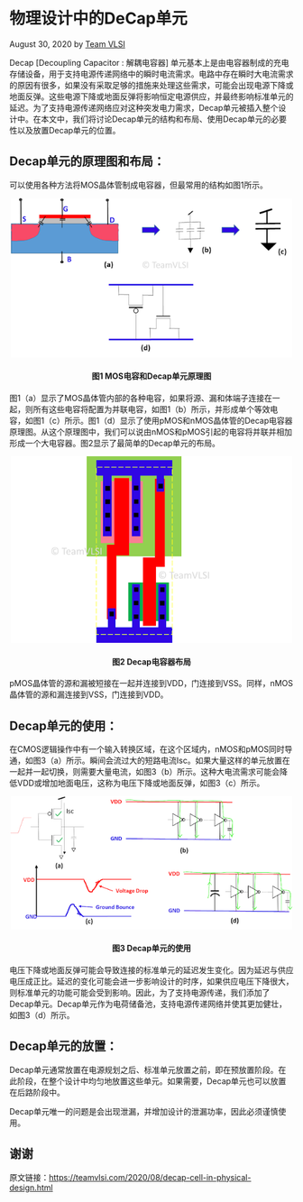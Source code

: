 # 物理设计中的DeCap单元

August 30, 2020 by [Team VLSI](https://teamvlsi.com/author/team-vlsi)

Decap [Decoupling Capacitor : 解耦电容器] 单元基本上是由电容器制成的充电存储设备，用于支持电源传递网络中的瞬时电流需求。电路中存在瞬时大电流需求的原因有很多，如果没有采取足够的措施来处理这些需求，可能会出现电源下降或地面反弹。这些电源下降或地面反弹将影响恒定电源供应，并最终影响标准单元的延迟。为了支持电源传递网络应对这种突发电力需求，Decap单元被插入整个设计中。在本文中，我们将讨论Decap单元的结构和布局、使用Decap单元的必要性以及放置Decap单元的位置。

## Decap单元的原理图和布局：

可以使用各种方法将MOS晶体管制成电容器，但最常用的结构如图1所示。

<div style="text-align:center;">
  <img src="decap.png" alt="ASIC Flow" width="500" />
  <h4>图1 MOS电容和Decap单元原理图</h4>
</div>

图1（a）显示了MOS晶体管内部的各种电容，如果将源、漏和体端子连接在一起，则所有这些电容将配置为并联电容，如图1（b）所示，并形成单个等效电容，如图1（c）所示。图1（d）显示了使用pMOS和nMOS晶体管的Decap电容器原理图。从这个原理图中，我们可以说由nMOS和pMOS引起的电容将并联并相加形成一个大电容器。图2显示了最简单的Decap单元的布局。

<div style="text-align:center;">
  <img src="decapLayout.png" alt="ASIC Flow" width="500" />
  <h4>图2 Decap电容器布局</h4>
</div>

pMOS晶体管的源和漏被短接在一起并连接到VDD，门连接到VSS。同样，nMOS晶体管的源和漏连接到VSS，门连接到VDD。

## Decap单元的使用：

在CMOS逻辑操作中有一个输入转换区域，在这个区域内，nMOS和pMOS同时导通，如图3（a）所示。瞬间会流过大的短路电流Isc。如果大量这样的单元放置在一起并一起切换，则需要大量电流，如图3（b）所示。这种大电流需求可能会降低VDD或增加地面电压，这称为电压下降或地面反弹，如图3（c）所示。

<div style="text-align:center;">
  <img src="decapNeed.png" alt="ASIC Flow" width="500" />
  <h4>图3 Decap单元的使用</h4>
</div>

电压下降或地面反弹可能会导致连接的标准单元的延迟发生变化。因为延迟与供应电压成正比。延迟的变化可能会进一步影响设计的时序，如果供应电压下降很大，则标准单元的功能可能会受到影响。因此，为了支持电源传递，我们添加了Decap单元。Decap单元作为电荷储备池，支持电源传递网络并使其更加健壮，如图3（d）所示。

## Decap单元的放置：

Decap单元通常放置在电源规划之后、标准单元放置之前，即在预放置阶段。在此阶段，在整个设计中均匀地放置这些单元。如果需要，Decap单元也可以放置在后路阶段中。

Decap单元唯一的问题是会出现泄漏，并增加设计的泄漏功率，因此必须谨慎使用。

## 谢谢

原文链接：https://teamvlsi.com/2020/08/decap-cell-in-physical-design.html
